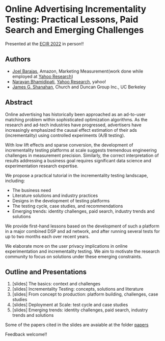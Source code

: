 # Online Advertising Incrementality Testing: Practical Lessons, Paid Search and Emerging Challenges

Presented at the [ECIR 2022](https://ecir2022.org/tutorials/) in person!!

## Authors
  - [Joel Barajas](http://www.linkedin.com/pub/joel-barajas/8/6b7/bb0), Amazon, Marketing Measurement(work done while employed at [Yahoo Research](https://research.yahoo.com/researchers/jbarajas?fr=crmas))
  - [Narayan Bhamidipati](https://www.linkedin.com/in/narayanb), [Yahoo Research](https://research.yahoo.com/researchers/narayanb?fr=crmas), yahoo!
  - [James G. Shanahan](https://www.linkedin.com/in/jimis/), Church and Duncan Group Inc., UC Berkeley

## Abstract

Online advertising has historically been approached as an ad-to-user matching problem within sophisticated optimization algorithms. As the research and ad-tech industries have progressed, advertisers have increasingly emphasized the causal effect estimation of their ads (incrementality) using controlled experiments (A/B testing). 

With low lift effects and sparse conversion, the development of incrementality testing platforms at scale suggests tremendous engineering challenges in measurement precision. Similarly, the correct interpretation of results addressing a business goal requires significant data science and experimentation research expertise. 

We propose a practical tutorial in the incrementality testing landscape, including:
- The business need
- Literature solutions and industry practices
- Designs in the development of testing platforms
- The testing cycle, case studies, and recommendations
- Emerging trends: identity challenges, paid search, industry trends and solutions

We provide first-hand lessons based on the development of such a platform in a major combined DSP and ad network, and after running several tests for up to two months each over recent years. 

We elaborate more on the user privacy implications in online experimentation and incrementality testing. We aim to motivate the research community to focus on solutions under these emerging constraints. 

## Outline and Presentations

1. [slides] The basics: context and challenges
2. [slides] Incrementality Testing: concepts, solutions and literature
3. [slides] From concept to production: platform building, challenges, case studies
4. [slides] Deployment at Scale: test cycle and case studies
5. [slides] Emerging trends: identity challenges, paid search, industry trends and solutions

Some of the papers cited in the slides are avaiable at the folder [papers](https://github.com/joel-barajas/cikm2021-incrementality-testing/tree/gh-pages/papers)

Feedback welcome!! 

